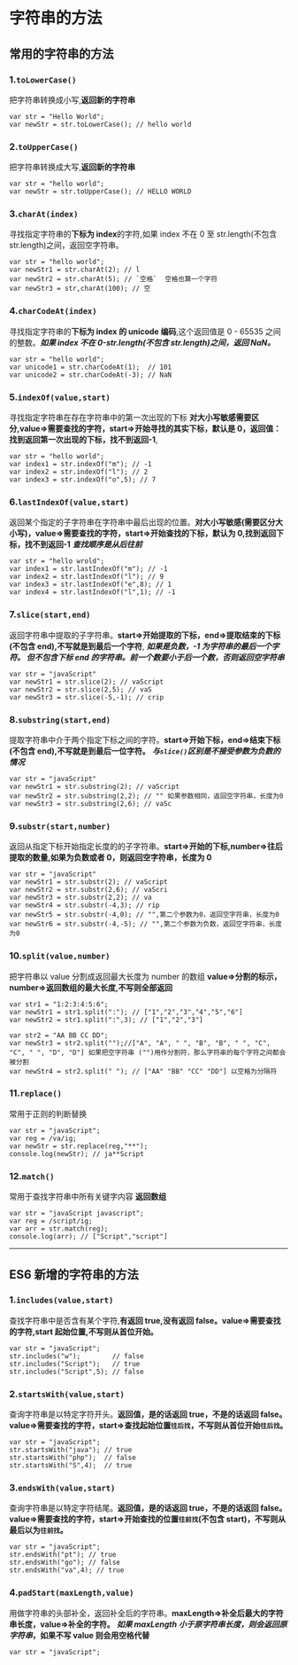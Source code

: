 # 字符串的方法

## 常用的字符串的方法

### 1.`toLowerCase()`

把字符串转换成小写,**返回新的字符串**

```
var str = "Hello World";
var newStr = str.toLowerCase(); // hello world
```

### 2.`toUpperCase()`

把字符串转换成大写,**返回新的字符串**

```
var str = "hello world";
var newStr = str.toUpperCase(); // HELLO WORLD
```

### 3.`charAt(index)`

寻找指定字符串的**下标为 index**的字符,如果 index 不在 0 至 str.length(不包含 str.length)之间，返回空字符串。

```
var str = "hello world";
var newStr1 = str.charAt(2); // l
var newStr2 = str.charAt(5); // `空格`  空格也算一个字符
var newStr3 = str,charAt(100); // 空
```

### 4.`charCodeAt(index)`

寻找指定字符串的**下标为 index 的 unicode 编码**,这个返回值是 0 - 65535 之间的整数。**_如果 index 不在 0-str.length(不包含 str.length)之间，返回 NaN。_**

```
var str = "hello world";
var unicode1 = str.charCodeAt(1);  // 101
var unicode2 = str.charCodeAt(-3); // NaN
```

### 5.`indexOf(value,start)`

寻找指定字符串在存在字符串中的第一次出现的下标 **对大小写敏感需要区分,value=>需要查找的字符，start=>开始寻找的其实下标，默认是 0，返回值：找到返回第一次出现的下标，找不到返回-1**,

```
var str = "hello world";
var index1 = str.indexOf("m"); // -1
var index2 = str.indexOf("l"); // 2
var index3 = str.indexOf("o",5); // 7
```

### 6.`lastIndexOf(value,start)`

返回某个指定的子字符串在字符串中最后出现的位置。**对大小写敏感(需要区分大小写)，value=>需要查找的字符，start=>开始查找的下标，默认为 0,找到返回下标，找不到返回-1** **_查找顺序是从后往前_**

```
var str = "hello wrold";
var index1 = str.lastIndexOf("m"); // -1
var index2 = str.lastIndexOf("l"); // 9
var index3 = str.lastIndexOf("e",8); // 1
var index4 = str.lastIndexOf("l",1); // -1
```

### 7.`slice(start,end)`

返回字符串中提取的子字符串。**start=>开始提取的下标，end=>提取结束的下标(不包含 end),不写就是到最后一个字符**, **_如果是负数，-1 为字符串的最后一个字符。 但不包含下标 end 的字符串。前一个数要小于后一个数，否则返回空字符串_**

```
var str = "javaScript"
var newStr1 = str.slice(2); // vaScript
var newStr2 = str.slice(2,5); // vaS
var newStr3 = str.slice(-5,-1); // crip
```

### 8.`substring(start,end)`

提取字符串中介于两个指定下标之间的字符。**start=>开始下标，end=>结束下标(不包含 end),不写就是到最后一位字符。** **_与`slice()`区别是不接受参数为负数的情况_**

```
var str = "javaScript"
var newStr1 = str.substring(2); // vaScript
var newStr2 = str.substring(2,2); // "" 如果参数相同，返回空字符串，长度为0
var newStr3 = str.substring(2,6); // vaSc
```

### 9.`substr(start,number)`

返回从指定下标开始指定长度的的子字符串。**start=>开始的下标,number=>往后提取的数量,如果为负数或者 0，则返回空字符串，长度为 0**

```
var str = "javaScript"
var newStr1 = str.substr(2); // vaScript
var newStr2 = str.substr(2,6); // vaScri
var newStr3 = str.substr(2,2); // va
var newStr4 = str.substr(-4,3); // rip
var newStr5 = str.substr(-4,0); // "",第二个参数为0，返回空字符串，长度为0
var newStr6 = str.substr(-4,-5); // "",第二个参数为负数，返回空字符串，长度为0
```

### 10.`split(value,number)`

把字符串以 value 分割成返回最大长度为 number 的数组 **value=>分割的标示，number=>返回数组的最大长度,不写则全部返回**

```
var str1 = "1:2:3:4:5:6";
var newStr1 = str1.split(":"); // ["1","2","3","4","5","6"]
var newStr2 = str1.split(":",3); // ["1","2","3"]

var str2 = "AA BB CC DD";
var newStr3 = str2.split("");//["A", "A", " ", "B", "B", " ", "C", "C", " ", "D", "D"] 如果把空字符串 ("")用作分割符，那么字符串的每个字符之间都会被分割
var newStr4 = str2.split(" "); // ["AA" "BB" "CC" "DD"] 以空格为分隔符
```

### 11.`replace()`

常用于正则的判断替换

```
var str = "javaScript";
var reg = /va/ig;
var newStr = str.replace(reg,"**");
console.log(newStr); // ja**Script
```

### 12.`match()`

常用于查找字符串中所有关键字内容 **返回数组**

```
var str = "javaScript javascript";
var reg = /script/ig;
var arr = str.match(reg);
console.log(arr); // ["Script","script"]
```

---

## ES6 新增的字符串的方法

### 1.`includes(value,start)`

查找字符串中是否含有某个字符,**有返回 true,没有返回 false。value=>需要查找的字符,start 起始位置,不写则从首位开始。**

```
var str = "javaScript";
str.includes("w");        // false
str.includes("Script");   // true
str.includes("Script",5); // false
```

### 2.`startsWith(value,start)`

查询字符串是以特定字符开头。**返回值，是的话返回 true，不是的话返回 false。value=>需要查找的字符，start=>查找起始位置`往后找`，不写则从首位开始`往后找`。**

```
var str = "javaScript";
str.startsWith("java"); // true
str.startsWith("php");  // false
str.startsWith("S",4);  // true
```

### 3.`endsWith(value,start)`

查询字符串是以特定字符结尾。**返回值，是的话返回 true，不是的话返回 false。value=>需要查找的字符，start=>开始查找的位置`往前找`(不包含 start)，不写则从最后以为`往前找`。**

```
var str = "javaScript";
str.endsWith("pt"); // true
str.endsWith("go"); // false
str.endsWith("va",4); // true
```

### 4.`padStart(maxLength,value)`

用做字符串的头部补全，返回补全后的字符串。**maxLength=>补全后最大的字符串长度，value=>补全的字符。** **_如果 maxLength 小于原字符串长度，则会返回原字符串_，如果不写 value 则会用空格代替**

```
var str = "javaScript";
```
